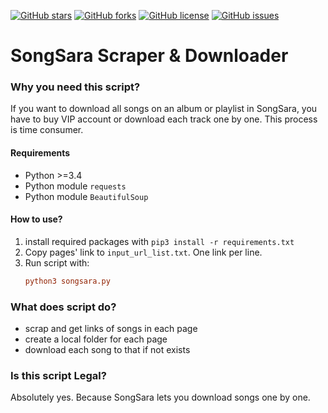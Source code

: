 [![GitHub stars](https://img.shields.io/github/stars/mrtztg/songsara-downloder.svg?style=flat-square)](https://github.com/mrtztg/songsara-downloder/stargazers)
[![GitHub forks](https://img.shields.io/github/forks/mrtztg/songsara-downloder.svg?style=flat-square)](https://github.com/mrtztg/songsara-downloder/network)
[![GitHub license](https://img.shields.io/github/license/mrtztg/songsara-downloder.svg?style=flat-square)](https://github.com/mrtztg/songsara-downloder/blob/master/LICENSE)
[![GitHub issues](https://img.shields.io/github/issues/mrtztg/songsara-downloder.svg?style=flat-square)](https://github.com/mrtztg/songsara-downloder/udemy-dl/issues)

# SongSara Scraper & Downloader


### Why you need this script?
If you want to download all songs on an album or playlist in SongSara, you have to buy VIP account or download each track one by one. This process is time consumer.

#### Requirements

* Python >=3.4
* Python module `requests`
* Python module `BeautifulSoup`

#### How to use?


1. install required packages with `pip3 install -r requirements.txt` 
2. Copy pages' link to `input_url_list.txt`. One link per line.
3. Run script with: 
   ```ini
   python3 songsara.py
   ``` 
   
### What does script do?

* scrap and get links of songs in each page
* create a local folder for each page
* download each song to that if not exists

### Is this script Legal?
Absolutely yes. Because SongSara lets you download songs one by one.